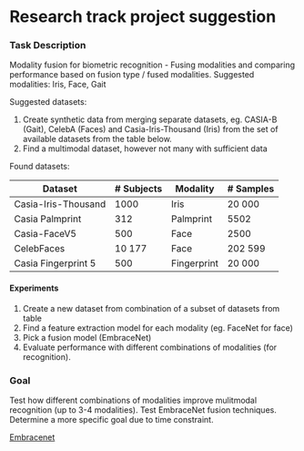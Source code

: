 # Research track project suggestion

### Task Description
Modality fusion for biometric recognition - Fusing modalities and comparing performance based on fusion type / fused modalities.
Suggested modalities: Iris, Face, Gait 

Suggested datasets: 
1. Create synthetic data from merging separate datasets, eg. CASIA-B (Gait), CelebA (Faces) and Casia-Iris-Thousand (Iris) from the set of available datasets from the table below.
2. Find a multimodal dataset, however not many with sufficient data

Found datasets:

| Dataset               | # Subjects    | Modality      | # Samples     |
| ---------             | ------------- | ---------     | ---------     |
| Casia-Iris-Thousand   | 1000          | Iris          | 20 000        |
| Casia Palmprint       | 312           | Palmprint     | 5502          |
| Casia-FaceV5          | 500           | Face          | 2500          |
| CelebFaces            | 10 177        | Face          | 202 599       |
| Casia Fingerprint 5   | 500           | Fingerprint   | 20 000        |

#### Experiments
1. Create a new dataset from combination of a subset of datasets from table
2. Find a feature extraction model for each modality (eg. FaceNet for face)
3. Pick a fusion model (EmbraceNet)
4. Evaluate performance with different combinations of modalities (for recognition).


### Goal
Test how different combinations of modalities improve mulitmodal recognition (up to 3-4 modalities). Test EmbraceNet fusion techniques. Determine a more specific goal due to time constraint. 



[Embracenet](https://arxiv.org/pdf/1904.09078v1)
